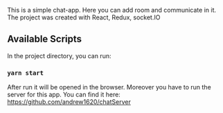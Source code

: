 This is a simple chat-app. Here you can add room and communicate in it.
The project was created with React, Redux, socket.IO

## Available Scripts

In the project directory, you can run:

### `yarn start`

After run it will be opened in the browser. Moreover you have to run the server for this app. You can find it here: https://github.com/andrew1620/chatServer
